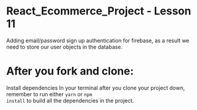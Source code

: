 # React_Ecommerce_Project - Lesson 11
Adding email/password sign up authentication for firebase, as a result we need to store our user objects in the database.

# After you fork and clone:
Install dependencies
In your terminal after you clone your project down, remember to run either <code>yarn</code> or <code>npm install</code> to build all the dependencies in the project.
